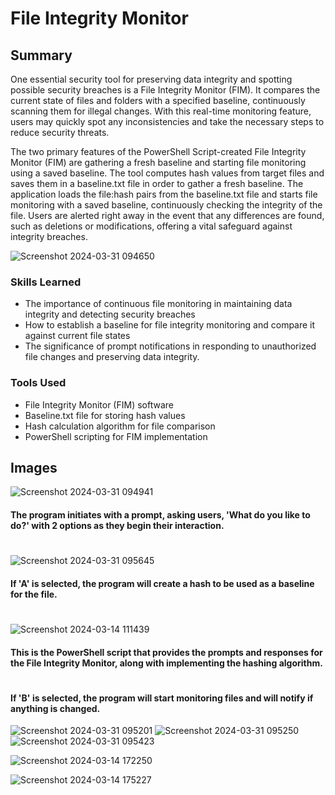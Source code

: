 # File Integrity Monitor

## Summary


One essential security tool for preserving data integrity and spotting possible security breaches is a File Integrity Monitor (FIM). It compares the current state of files and folders with a specified baseline, continuously scanning them for illegal changes. With this real-time monitoring feature, users may quickly spot any inconsistencies and take the necessary steps to reduce security threats.

The two primary features of the PowerShell Script-created File Integrity Monitor (FIM) are gathering a fresh baseline and starting file monitoring using a saved baseline. The tool computes hash values from target files and saves them in a baseline.txt file in order to gather a fresh baseline. The application loads the file:hash pairs from the baseline.txt file and starts file monitoring with a saved baseline, continuously checking the integrity of the file. Users are alerted right away in the event that any differences are found, such as deletions or modifications, offering a vital safeguard against integrity breaches.

![Screenshot 2024-03-31 094650](https://github.com/sarch25/File-Integrity-Monitor/assets/130470960/9d237119-70d6-4f99-9f74-df2c1b81a89e)

### Skills Learned


- The importance of continuous file monitoring in maintaining data integrity and detecting security breaches
- How to establish a baseline for file integrity monitoring and compare it against current file states
- The significance of prompt notifications in responding to unauthorized file changes and preserving data integrity.

### Tools Used


- File Integrity Monitor (FIM) software
- Baseline.txt file for storing hash values
- Hash calculation algorithm for file comparison
- PowerShell scripting for FIM implementation

## Images


![Screenshot 2024-03-31 094941](https://github.com/sarch25/File-Integrity-Monitor/assets/130470960/a3d57443-6b22-44de-bb3e-3dadcbe581eb)

#### The program initiates with a prompt, asking users, 'What do you like to do?' with 2 options as they begin their interaction.
#
![Screenshot 2024-03-31 095645](https://github.com/sarch25/File-Integrity-Monitor/assets/130470960/11b7a674-95a6-4924-bb14-56a7123f86c3)
#### If 'A' is selected, the program will create a hash to be used as a baseline for the file.
#
![Screenshot 2024-03-14 111439](https://github.com/sarch25/File-Integrity-Monitor/assets/130470960/c4b81f2c-6c27-43ec-8704-d4ec706dd74e)
#### This is the PowerShell script that provides the prompts and responses for the File Integrity Monitor, along with implementing the hashing algorithm.
#












#### If 'B' is selected, the program will start monitoring files and will notify if anything is changed.
![Screenshot 2024-03-31 095201](https://github.com/sarch25/File-Integrity-Monitor/assets/130470960/b80f85ff-b12d-4071-8b98-61be2efa28e4) ![Screenshot 2024-03-31 095250](https://github.com/sarch25/File-Integrity-Monitor/assets/130470960/c087d2c7-a4ef-4a32-8ad6-4423ee8fa6e2) ![Screenshot 2024-03-31 095423](https://github.com/sarch25/File-Integrity-Monitor/assets/130470960/420fb315-4cbf-453c-960a-582fcf14ac9c)


![Screenshot 2024-03-14 172250](https://github.com/sarch25/File-Integrity-Monitor/assets/130470960/2949376c-1472-44dc-beb6-dc26b3888a83)





![Screenshot 2024-03-14 175227](https://github.com/sarch25/File-Integrity-Monitor/assets/130470960/0d5a445b-7946-42af-a124-186bf9a065e7)






